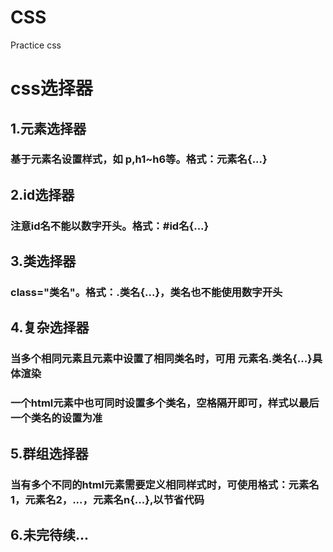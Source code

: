 # CSS
Practice css
# css选择器
## 1.元素选择器
### 基于元素名设置样式，如 p,h1~h6等。格式：元素名{...}
## 2.id选择器
### 注意id名不能以数字开头。格式：#id名{...}
## 3.类选择器
### class="类名"。格式：.类名{...}，类名也不能使用数字开头
## 4.复杂选择器
### 当多个相同元素且元素中设置了相同类名时，可用 元素名.类名{...}具体渲染
### 一个html元素中也可同时设置多个类名，空格隔开即可，样式以最后一个类名的设置为准
## 5.群组选择器
### 当有多个不同的html元素需要定义相同样式时，可使用格式：元素名1，元素名2，...，元素名n{...},以节省代码
## 6.未完待续...
